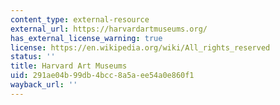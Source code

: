 ```yaml
---
content_type: external-resource
external_url: https://harvardartmuseums.org/
has_external_license_warning: true
license: https://en.wikipedia.org/wiki/All_rights_reserved
status: ''
title: Harvard Art Museums
uid: 291ae04b-99db-4bcc-8a5a-ee54a0e860f1
wayback_url: ''
---
```

